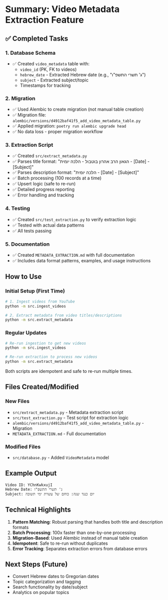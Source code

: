 # Summary: Video Metadata Extraction Feature

## ✅ Completed Tasks

### 1. Database Schema
- ✅ Created `video_metadata` table with:
  - `video_id` (PK, FK to videos)
  - `hebrew_date` - Extracted Hebrew date (e.g., "ג' תשרי התשפ\"ו")
  - `subject` - Extracted subject/topic
  - Timestamps for tracking

### 2. Migration
- ✅ Used Alembic to create migration (not manual table creation)
- ✅ Migration file: `alembic/versions/d4912baf41f5_add_video_metadata_table.py`
- ✅ Applied migration: `poetry run alembic upgrade head`
- ✅ No data loss - proper migration workflow

### 3. Extraction Script
- ✅ Created `src/extract_metadata.py`
- ✅ Parses title format: "הגאון הרב אהרון בוטבול - הלכה יומית - [Date] - [Subject]"
- ✅ Parses description format: "הלכה יומית - [Date] - [Subject]"
- ✅ Batch processing (100 records at a time)
- ✅ Upsert logic (safe to re-run)
- ✅ Detailed progress reporting
- ✅ Error handling and tracking

### 4. Testing
- ✅ Created `src/test_extraction.py` to verify extraction logic
- ✅ Tested with actual data patterns
- ✅ All tests passing

### 5. Documentation
- ✅ Created `METADATA_EXTRACTION.md` with full documentation
- ✅ Includes data format patterns, examples, and usage instructions

## How to Use

### Initial Setup (First Time)
```bash
# 1. Ingest videos from YouTube
python -m src.ingest_videos

# 2. Extract metadata from video titles/descriptions
python -m src.extract_metadata
```

### Regular Updates
```bash
# Re-run ingestion to get new videos
python -m src.ingest_videos

# Re-run extraction to process new videos
python -m src.extract_metadata
```

Both scripts are idempotent and safe to re-run multiple times.

## Files Created/Modified

### New Files
- `src/extract_metadata.py` - Metadata extraction script
- `src/test_extraction.py` - Test script for extraction logic
- `alembic/versions/d4912baf41f5_add_video_metadata_table.py` - Migration
- `METADATA_EXTRACTION.md` - Full documentation

### Modified Files
- `src/database.py` - Added `VideoMetadata` model

## Example Output

```
Video ID: YChnKwkxujI
Hebrew Date: ג' תשרי התשפ"ו
Subject: יום כנגד שנה: כוחם של עשרת ימי תשובה
```

## Technical Highlights

1. **Pattern Matching**: Robust parsing that handles both title and description formats
2. **Batch Processing**: 100x faster than one-by-one processing
3. **Migration-Based**: Used Alembic instead of manual table creation
4. **Idempotent**: Safe to re-run without duplicates
5. **Error Tracking**: Separates extraction errors from database errors

## Next Steps (Future)

- Convert Hebrew dates to Gregorian dates
- Topic categorization and tagging
- Search functionality by date/subject
- Analytics on popular topics
